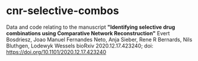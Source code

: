 # cnr-selective-combos
Data and code relating to the manuscript **"Identifying selective drug combinations using Comparative Network Reconstruction"**
Evert Bosdriesz, Joao Manuel Fernandes Neto, Anja Sieber, Rene R Bernards, Nils Bluthgen, Lodewyk Wessels
bioRxiv 2020.12.17.423240; doi: https://doi.org/10.1101/2020.12.17.423240


